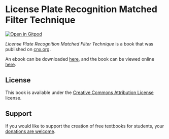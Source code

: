 # License Plate Recognition Matched Filter Technique

[![Open in Gitpod](https://gitpod.io/button/open-in-gitpod.svg)](https://gitpod.io/from-referrer/)

_License Plate Recognition Matched Filter Technique_ is a book that was published on [cnx.org](https://cnx.org/).

An ebook can be downloaded [here](https://github.com/cnx-user-books/cnxbook-license-plate-recognition-matched-filter-technique/releases/latest), and the book can be viewed online [here](https://github.com/cnx-user-books/cnxbook-license-plate-recognition-matched-filter-technique/releases/latest).

## License
This book is available under the [Creative Commons Attribution License](./LICENSE) license.

## Support
If you would like to support the creation of free textbooks for students, your [donations are welcome](https://riceconnect.rice.edu/donation/support-openstax-banner).

